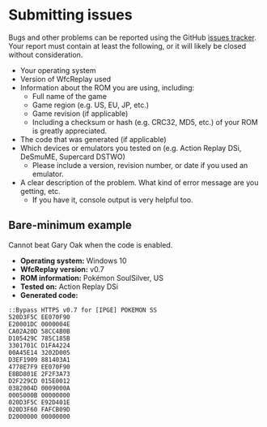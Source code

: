 # Submitting issues
Bugs and other problems can be reported using the GitHub [issues tracker](https://github.com/Prof9/WfcReplay/issues). Your report must contain at least the following, or it will likely be closed without consideration.

* Your operating system
* Version of WfcReplay used
* Information about the ROM you are using, including:
  * Full name of the game
  * Game region (e.g. US, EU, JP, etc.)
  * Game revision (if applicable)
  * Including a checksum or hash (e.g. CRC32, MD5, etc.) of your ROM is greatly appreciated.
* The code that was generated (if applicable)
* Which devices or emulators you tested on (e.g. Action Replay DSi, DeSmuME, Supercard DSTWO)
  * Please include a version, revision number, or date if you used an emulator.
* A clear description of the problem. What kind of error message are you getting, etc.
  * If you have it, console output is very helpful too.

## Bare-minimum example
Cannot beat Gary Oak when the code is enabled.

* **Operating system:** Windows 10
* **WfcReplay version:** v0.7
* **ROM information:** Pokémon SoulSilver, US
* **Tested on:** Action Replay DSi
* **Generated code:**
```
::Bypass HTTPS v0.7 for [IPGE] POKEMON SS
520D3F5C EE070F90
E20001DC 0000004E
CA02A20D 58CC4B0B
D105429C 785C185B
3301701C D1FA4224
00A45E14 3202D005
D3EF1909 881403A1
4778E7F9 EE070F90
E8BD801E 2F2F3A73
D2F229CD 015E0012
0382004D 0009000A
0005000B 00000000
020D3F5C E92D401E
020D3F60 FAFCB09D
D2000000 00000000
```
